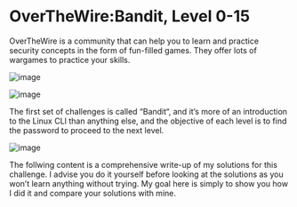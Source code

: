 # OverTheWire:Bandit, Level 0-15
OverTheWire is a community that can help you to learn and practice security concepts in the form of fun-filled games. They offer lots of wargames to practice your skills.

![image](https://user-images.githubusercontent.com/84661482/132092288-db2eb6e2-443e-470f-8c19-2dcc1b1dfd37.png)


![image](https://user-images.githubusercontent.com/84661482/132090123-7d5d695d-fb67-4596-ad81-f0bf3de50cb8.png)

The first set of challenges is called “Bandit“, and it’s more of an introduction to the Linux CLI than anything else, and the objective of each level is to find the password to proceed to the next level. 

![image](https://user-images.githubusercontent.com/84661482/132090275-179f7caa-ae7d-4662-99b5-049dfb8032dc.png)

The follwing content is a comprehensive write-up of my solutions for this challenge. I advise you do it yourself before looking at the solutions as you won’t learn anything without trying. My goal here is simply to show you how I did it and compare your solutions with mine.


